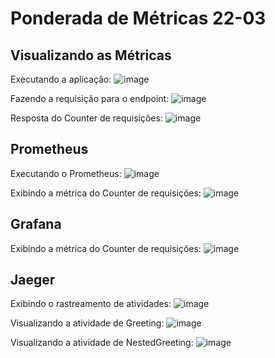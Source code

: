 # Ponderada de Métricas 22-03

## Visualizando as Métricas
Executando a aplicação:
![image](https://github.com/FelipeSaadi/metricas-dotnet/assets/54749257/968a26f1-f729-475a-8980-a07d2d70820b)

Fazendo a requisição para o endpoint:
![image](https://github.com/FelipeSaadi/metricas-dotnet/assets/54749257/c97050cd-41b9-446f-b239-4bc08c9eeeb4)

Resposta do Counter de requisições:
![image](https://github.com/FelipeSaadi/metricas-dotnet/assets/54749257/775b5103-27ac-49d9-b84c-d1852837c854)

## Prometheus
Executando o Prometheus:
![image](https://github.com/FelipeSaadi/metricas-dotnet/assets/54749257/12768e76-0c23-4aca-b509-6da5bf6d5739)

Exibindo a métrica do Counter de requisições:
![image](https://github.com/FelipeSaadi/metricas-dotnet/assets/54749257/f33fc2e8-85f7-4f96-abed-e744bb579770)

## Grafana
Exibindo a métrica do Counter de requisições:
![image](https://github.com/FelipeSaadi/metricas-dotnet/assets/54749257/a1e7a8e0-20d2-47d4-98c6-0844e5674384)

## Jaeger
Exibindo o rastreamento de atividades:
![image](https://github.com/FelipeSaadi/metricas-dotnet/assets/54749257/1081533f-585e-48e9-bba0-adaf004372d8)

Visualizando a atividade de Greeting:
![image](https://github.com/FelipeSaadi/metricas-dotnet/assets/54749257/fd607013-4777-4b24-a3a9-38fcb3f52cc3)

Visualizando a atividade de NestedGreeting:
![image](https://github.com/FelipeSaadi/metricas-dotnet/assets/54749257/8082b40c-5546-4819-b635-53aad67d53a5)
